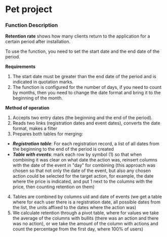 # Pet project
### Function Description

**Retention rate** shows how many clients return to the application for a certain period after installation.

To use the function, you need to set the start date and the end date of the period.

**Requirements**
1. The start date must be greater than the end date of the period and is indicated in quotation marks.
2. The function is configured for the number of days, if you need to count by months, then you need to change the date format and bring it to the beginning of the month.

**Method of operation**
1. Accepts two entry dates (the beginning and the end of the period).
2. Reads two links (registration dates and event dates), converts the date format, makes a filter
3. Prepares both tables for merging:
* ***Registration table***: For each registration record, a list of all dates from the beginning to the end of the period is created
* ***Table with events***: mark each row by symbol (1) so that when combining it was clear on what date the action was, reinsert columns with the date of the event in "day" for combining (this approach was chosen so that not only the date of the event, but also any chosen action could be selected for the target action, for example, the date where the price is indicated, and put 1 next to the columns with the price, then counting retention on them)
4. Tables are combined by columns uid and date of events (we get a table where for each user there is a registration date, all possible dates from the list, the units affixed to the dates where the action was)
5. We calculate retention through a pivot table, where for values we take the average of the columns with bullits (there was an action and there was no action), or we take the amount of the column with actions and count the percentage from the first day, where 100% of users)
